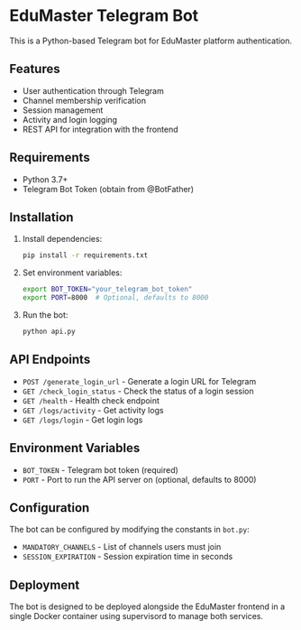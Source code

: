 # EduMaster Telegram Bot

This is a Python-based Telegram bot for EduMaster platform authentication.

## Features

- User authentication through Telegram
- Channel membership verification
- Session management
- Activity and login logging
- REST API for integration with the frontend

## Requirements

- Python 3.7+
- Telegram Bot Token (obtain from @BotFather)

## Installation

1. Install dependencies:
   ```bash
   pip install -r requirements.txt
   ```

2. Set environment variables:
   ```bash
   export BOT_TOKEN="your_telegram_bot_token"
   export PORT=8000  # Optional, defaults to 8000
   ```

3. Run the bot:
   ```bash
   python api.py
   ```

## API Endpoints

- `POST /generate_login_url` - Generate a login URL for Telegram
- `GET /check_login_status` - Check the status of a login session
- `GET /health` - Health check endpoint
- `GET /logs/activity` - Get activity logs
- `GET /logs/login` - Get login logs

## Environment Variables

- `BOT_TOKEN` - Telegram bot token (required)
- `PORT` - Port to run the API server on (optional, defaults to 8000)

## Configuration

The bot can be configured by modifying the constants in `bot.py`:

- `MANDATORY_CHANNELS` - List of channels users must join
- `SESSION_EXPIRATION` - Session expiration time in seconds

## Deployment

The bot is designed to be deployed alongside the EduMaster frontend in a single Docker container using supervisord to manage both services.